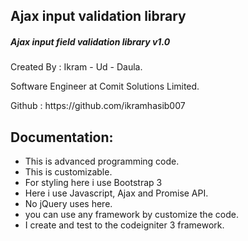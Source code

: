 ## Ajax input validation library
<h5>Ajax input field validation library v1.0</h5>
<p>Created By : Ikram - Ud - Daula.</p>
<p>Software Engineer at Comit Solutions Limited.</p>
Github : https://github.com/ikramhasib007 

Documentation:
---------------------------------------------
 * This is advanced programming code.
 * This is customizable.
 * For styling here i use Bootstrap 3
 * Here i use Javascript, Ajax and Promise API.
 * No jQuery uses here.
 * you can use any framework by customize the code.
 * I create and test to the codeigniter 3 framework.
